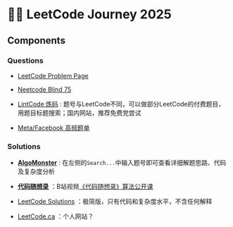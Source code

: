 # 🧗‍♀️ LeetCode Journey 2025


## Components

### Questions

- [LeetCode Problem Page](https://LeetCode.com/problemset/)

- [Neetcode Blind 75](https://neetcode.io/practice)

- [LintCode 炼码](https://www.lintcode.com/problem) : 题号与LeetCode不同，可以做部分LeetCode的付费题目，用题目标题搜索；国内网站，推荐免费党尝试

- [Meta/Facebook 高频题单](/assets/meta.pdf)


### Solutions
- [**AlgoMonster**](https://algo.monster/dashboard) : 在左侧的`Search...`中输入题号即可查看详细解题思路、代码及复杂度分析

- [**代码随想录**](https://programmercarl.com/) ：B站视频[《代码随想录》算法公开课](https://space.bilibili.com/525438321/lists/180037?type=season)
  
- [LeetCode Solutions](https://walkccc.me/LeetCode/topics/data-structures/fundamental/) ：极简版，只有代码和复杂度水平，不含任何解释

- [LeetCode.ca](https://LeetCode.ca/) ：个人网站？